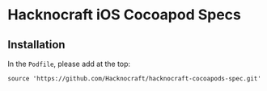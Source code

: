 # Hacknocraft iOS Cocoapod Specs

## Installation
In the `Podfile`, please add at the top:
```
source 'https://github.com/Hacknocraft/hacknocraft-cocoapods-spec.git'
```
